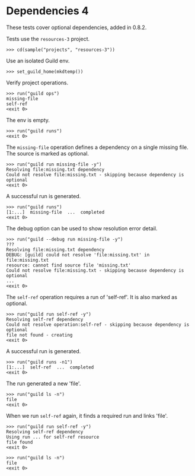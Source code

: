 # Dependencies 4

These tests cover optional dependencies, added in 0.8.2.

Tests use the `resources-3` project.

    >>> cd(sample("projects", "resources-3"))

Use an isolated Guild env.

    >>> set_guild_home(mkdtemp())

Verify project operations.

    >>> run("guild ops")
    missing-file
    self-ref
    <exit 0>

The env is empty.

    >>> run("guild runs")
    <exit 0>

The `missing-file` operation defines a dependency on a single missing
file. The source is marked as optional.

    >>> run("guild run missing-file -y")
    Resolving file:missing.txt dependency
    Could not resolve file:missing.txt - skipping because dependency is optional
    <exit 0>

A successful run is generated.

    >>> run("guild runs")
    [1:...]  missing-file  ...  completed
    <exit 0>

The debug option can be used to show resolution error detail.

    >>> run("guild --debug run missing-file -y")
    ???
    Resolving file:missing.txt dependency
    DEBUG: [guild] could not resolve 'file:missing.txt' in file:missing.txt
    resource: cannot find source file 'missing.txt'
    Could not resolve file:missing.txt - skipping because dependency is optional
    ...
    <exit 0>

The `self-ref` operation requires a run of 'self-ref'. It is also
marked as optional.

    >>> run("guild run self-ref -y")
    Resolving self-ref dependency
    Could not resolve operation:self-ref - skipping because dependency is optional
    file not found - creating
    <exit 0>

A successful run is generated.

    >>> run("guild runs -n1")
    [1:...]  self-ref  ...  completed
    <exit 0>

The run generated a new 'file'.

    >>> run("guild ls -n")
    file
    <exit 0>

When we run `self-ref` again, it finds a required run and links 'file'.

    >>> run("guild run self-ref -y")
    Resolving self-ref dependency
    Using run ... for self-ref resource
    file found
    <exit 0>

    >>> run("guild ls -n")
    file
    <exit 0>
